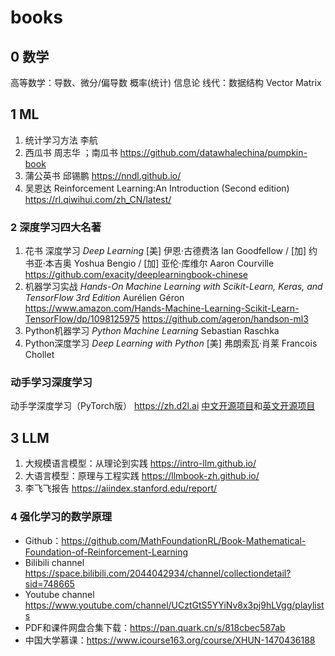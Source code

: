# books

## 0 数学

高等数学：导数、微分/偏导数
概率(统计)
信息论
线代：数据结构 Vector Matrix

## 1 ML

1. 统计学习方法 李航
2. 西瓜书 周志华 ；南瓜书 <https://github.com/datawhalechina/pumpkin-book>
3. 蒲公英书 邱锡鹏 <https://nndl.github.io/>
4. 吴恩达 Reinforcement Learning:An Introduction (Second edition) <https://rl.qiwihui.com/zh_CN/latest/>

### 2 深度学习四大名著

1. 花书 深度学习 *Deep Learning* [美] 伊恩·古德费洛 Ian Goodfellow / [加] 约书亚·本吉奥 Yoshua Bengio / [加] 亚伦·库维尔 Aaron Courville <https://github.com/exacity/deeplearningbook-chinese>
2. 机器学习实战 *Hands-On Machine Learning with Scikit-Learn, Keras, and TensorFlow 3rd Edition* Aurélien Géron <https://www.amazon.com/Hands-Machine-Learning-Scikit-Learn-TensorFlow/dp/1098125975> <https://github.com/ageron/handson-ml3>
3. Python机器学习 *Python Machine Learning* Sebastian Raschka
4. Python深度学习 *Deep Learning with Python* [美] 弗朗索瓦·肖莱 Francois Chollet

### 动手学习深度学习

动手学深度学习（PyTorch版） <https://zh.d2l.ai> [中文开源项目](https://github.com/d2l-ai/d2l-zh)和[英文开源项目](https://github.com/d2l-ai/d2l-en)

## 3 LLM

1. 大规模语言模型：从理论到实践 <https://intro-llm.github.io/>
2. 大语言模型：原理与工程实践 <https://llmbook-zh.github.io/>
3. 李飞飞报告 <https://aiindex.stanford.edu/report/>

### 4 强化学习的数学原理

- Github：<https://github.com/MathFoundationRL/Book-Mathematical-Foundation-of-Reinforcement-Learning>
- Bilibili channel <https://space.bilibili.com/2044042934/channel/collectiondetail?sid=748665>
- Youtube channel <https://www.youtube.com/channel/UCztGtS5YYiNv8x3pj9hLVgg/playlists>
- PDF和课件网盘合集下载：<https://pan.quark.cn/s/818cbec587ab>
- 中国大学慕课：<https://www.icourse163.org/course/XHUN-1470436188>
